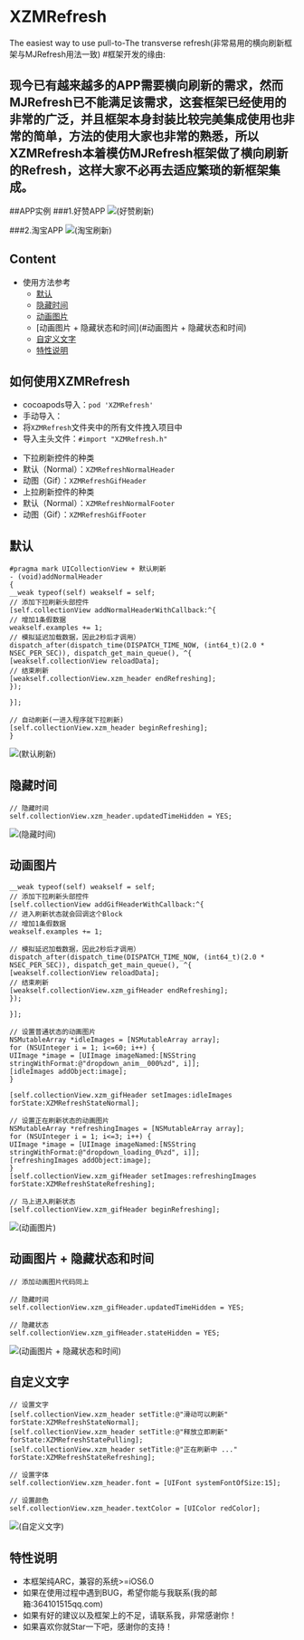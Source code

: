 # XZMRefresh
The easiest way to use pull-to-The transverse refresh(非常易用的横向刷新框架与MJRefresh用法一致)
#框架开发的缘由:
## 现今已有越来越多的APP需要横向刷新的需求，然而MJRefresh已不能满足该需求，这套框架已经使用的非常的广泛，并且框架本身封装比较完美集成使用也非常的简单，方法的使用大家也非常的熟悉，所以XZMRefresh本着模仿MJRefresh框架做了横向刷新的Refresh，这样大家不必再去适应繁琐的新框架集成。

##APP实例
###1.好赞APP
![(好赞刷新)](http://7xkt3g.com1.z0.glb.clouddn.com/refreshrefresh_haozang2.gif)

###2.淘宝APP
![(淘宝刷新)](http://7xkt3g.com1.z0.glb.clouddn.com/refreshrefresh_taobao.gif)


## Content
* 使用方法参考
    * [默认](#默认)
    * [隐藏时间](#隐藏时间)
    * [动画图片](#动画图片)
    * [动画图片 + 隐藏状态和时间](#动画图片 + 隐藏状态和时间)
    * [自定义文字](#自定义文字)
    * [特性说明](#特性说明)

## <a id="如何使用XZMRefresh"></a>如何使用XZMRefresh
* cocoapods导入：`pod 'XZMRefresh'`
* 手动导入：
* 将`XZMRefresh`文件夹中的所有文件拽入项目中
* 导入主头文件：`#import "XZMRefresh.h"`

- 下拉刷新控件的种类
- 默认（Normal）：`XZMRefreshNormalHeader`
- 动图（Gif）：`XZMRefreshGifHeader`
- 上拉刷新控件的种类
- 默认（Normal）：`XZMRefreshNormalFooter`
- 动图（Gif）：`XZMRefreshGifFooter`


## <a id="默认"></a>默认
```objc
#pragma mark UICollectionView + 默认刷新
- (void)addNormalHeader
{
__weak typeof(self) weakself = self;
// 添加下拉刷新头部控件
[self.collectionView addNormalHeaderWithCallback:^{
// 增加1条假数据
weakself.examples += 1;
// 模拟延迟加载数据，因此2秒后才调用）
dispatch_after(dispatch_time(DISPATCH_TIME_NOW, (int64_t)(2.0 * NSEC_PER_SEC)), dispatch_get_main_queue(), ^{
[weakself.collectionView reloadData];
// 结束刷新
[weakself.collectionView.xzm_header endRefreshing];
});

}];

// 自动刷新(一进入程序就下拉刷新)
[self.collectionView.xzm_header beginRefreshing];
}
```
![(默认刷新)](http://7xkt3g.com1.z0.glb.clouddn.com/Refreshrefresh_moren.gif)

## <a id="隐藏时间"></a>隐藏时间
```objc
// 隐藏时间
self.collectionView.xzm_header.updatedTimeHidden = YES;
```
![(隐藏时间)](http://7xkt3g.com1.z0.glb.clouddn.com/Refreshrefresh_hide_date.gif)

## <a id="动画图片"></a>动画图片
```objc
__weak typeof(self) weakself = self;
// 添加下拉刷新头部控件
[self.collectionView addGifHeaderWithCallback:^{
// 进入刷新状态就会回调这个Block
// 增加1条假数据
weakself.examples += 1;

// 模拟延迟加载数据，因此2秒后才调用）
dispatch_after(dispatch_time(DISPATCH_TIME_NOW, (int64_t)(2.0 * NSEC_PER_SEC)), dispatch_get_main_queue(), ^{
[weakself.collectionView reloadData];
// 结束刷新
[weakself.collectionView.xzm_gifHeader endRefreshing];
});

}];

// 设置普通状态的动画图片
NSMutableArray *idleImages = [NSMutableArray array];
for (NSUInteger i = 1; i<=60; i++) {
UIImage *image = [UIImage imageNamed:[NSString stringWithFormat:@"dropdown_anim__000%zd", i]];
[idleImages addObject:image];
}

[self.collectionView.xzm_gifHeader setImages:idleImages forState:XZMRefreshStateNormal];

// 设置正在刷新状态的动画图片
NSMutableArray *refreshingImages = [NSMutableArray array];
for (NSUInteger i = 1; i<=3; i++) {
UIImage *image = [UIImage imageNamed:[NSString stringWithFormat:@"dropdown_loading_0%zd", i]];
[refreshingImages addObject:image];
}
[self.collectionView.xzm_gifHeader setImages:refreshingImages forState:XZMRefreshStateRefreshing];

// 马上进入刷新状态
[self.collectionView.xzm_gifHeader beginRefreshing];
```
![(动画图片)](http://7xkt3g.com1.z0.glb.clouddn.com/Refreshrefresh_donghua.gif)

## <a id="动画图片 + 隐藏状态和时间"></a>动画图片 + 隐藏状态和时间
```objc
// 添加动画图片代码同上

// 隐藏时间
self.collectionView.xzm_gifHeader.updatedTimeHidden = YES;

// 隐藏状态
self.collectionView.xzm_gifHeader.stateHidden = YES;
```
![(动画图片 + 隐藏状态和时间)](http://7xkt3g.com1.z0.glb.clouddn.com/Refreshrefresh_donghua_hide.gif)

## <a id="自定义文字"></a>自定义文字
```objc
// 设置文字
[self.collectionView.xzm_header setTitle:@"滑动可以刷新" forState:XZMRefreshStateNormal];
[self.collectionView.xzm_header setTitle:@"释放立即刷新" forState:XZMRefreshStatePulling];
[self.collectionView.xzm_header setTitle:@"正在刷新中 ..." forState:XZMRefreshStateRefreshing];

// 设置字体
self.collectionView.xzm_header.font = [UIFont systemFontOfSize:15];

// 设置颜色
self.collectionView.xzm_header.textColor = [UIColor redColor];
```
![(自定义文字)](http://7xkt3g.com1.z0.glb.clouddn.com/Refreshrefresh_text.gif)

## <a id="特性说明"></a>特性说明
* 本框架纯ARC，兼容的系统>=iOS6.0
* 如果在使用过程中遇到BUG，希望你能与我联系(我的邮箱:364101515qq.com)
* 如果有好的建议以及框架上的不足，请联系我，非常感谢你！
* 如果喜欢你就Star一下吧，感谢你的支持！